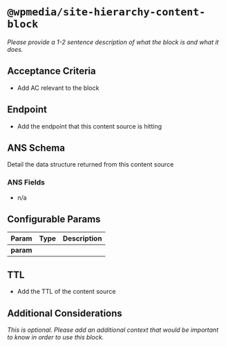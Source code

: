 # `@wpmedia/site-hierarchy-content-block`
_Please provide a 1-2 sentence description of what the block is and what it does._

## Acceptance Criteria

- Add AC relevant to the block

## Endpoint

- Add the endpoint that this content source is hitting

## ANS Schema

Detail the data structure returned from this content source

### ANS Fields

- n/a

## Configurable Params

| **Param** | **Type** | **Description** |
| --------- | -------- | --------------- |
| **param** |          |                 |

## TTL

- Add the TTL of the content source

## Additional Considerations

_This is optional. Please add an additional context that would be important to know in order to use this block._
